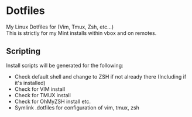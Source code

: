 # Dotfiles
My Linux Dotfiles for (Vim, Tmux, Zsh, etc...)  
This is strictly for my Mint installs within vbox and on remotes.  

## Scripting
Install scripts will be generated for the following:  
- Check default shell and change to ZSH if not already there (Including if it's installed)  
- Check for VIM install  
- Check for TMUX install  
- Check for OhMyZSH install etc.  
- Symlink .dotfiles for configuration of vim, tmux, zsh  

